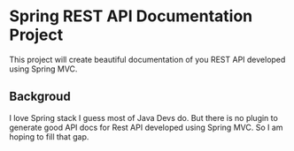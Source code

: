 Spring REST API Documentation Project 
=============

This project will create beautiful documentation of you REST API developed using Spring MVC.

Backgroud
--------------

I love Spring stack I guess most of Java Devs do. But there is no plugin to generate good API docs for Rest API developed using Spring MVC. 
So I am hoping to fill that gap.
